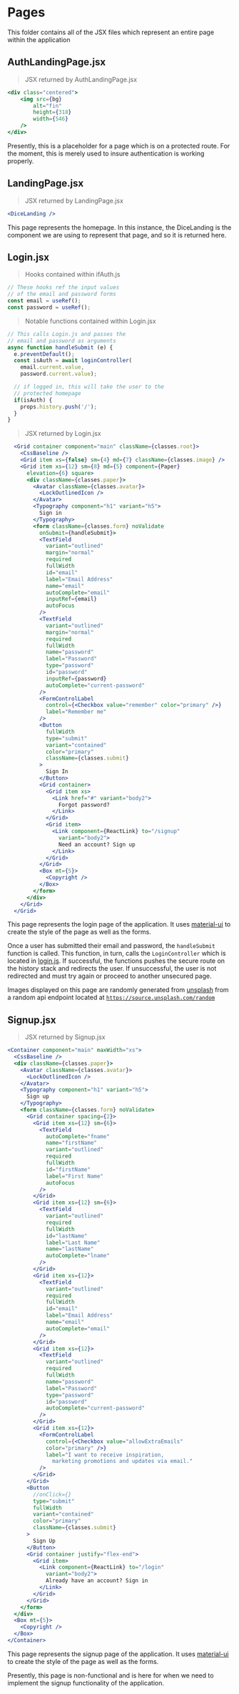 # Pages

This folder contains all of the JSX files which represent an entire page within the application

## AuthLandingPage.jsx

> JSX returned by AuthLandingPage.jsx

```jsx
<div class="centered">
    <img src={bg} 
        alt="fin"
        height={318}
        width={546} 
    />
</div>
```

Presently, this is a placeholder for a page which is on a protected route. For the moment, this is merely used to insure authentication is working properly.

## LandingPage.jsx

> JSX returned by LandingPage.jsx

```jsx
<DiceLanding />
```

This page represents the homepage. In this instance, the DiceLanding is the component we are using to represent that page, and so it is returned here.

## Login.jsx
> Hooks contained within ifAuth.js

```javascript
// These hooks ref the input values
// of the email and password forms
const email = useRef();
const password = useRef();
```

> Notable functions contained within Login.jsx

```javascript
// This calls Login.js and passes the
// email and password as arguments
async function handleSubmit (e) {
  e.preventDefault();
  const isAuth = await loginController(
    email.current.value, 
    password.current.value);

  // if logged in, this will take the user to the
  // protected homepage
  if(isAuth) {
    props.history.push('/');
  }
}
```

> JSX returned by Login.jsx

```jsx
  <Grid container component="main" className={classes.root}>
    <CssBaseline />
    <Grid item xs={false} sm={4} md={7} className={classes.image} />
    <Grid item xs={12} sm={8} md={5} component={Paper} 
      elevation={6} square>
      <div className={classes.paper}>
        <Avatar className={classes.avatar}>
          <LockOutlinedIcon />
        </Avatar>
        <Typography component="h1" variant="h5">
          Sign in
        </Typography>
        <form className={classes.form} noValidate 
          onSubmit={handleSubmit}>
          <TextField
            variant="outlined"
            margin="normal"
            required
            fullWidth
            id="email"
            label="Email Address"
            name="email"
            autoComplete="email"
            inputRef={email}
            autoFocus
          />
          <TextField
            variant="outlined"
            margin="normal"
            required
            fullWidth
            name="password"
            label="Password"
            type="password"
            id="password"
            inputRef={password}
            autoComplete="current-password"
          />
          <FormControlLabel
            control={<Checkbox value="remember" color="primary" />}
            label="Remember me"
          />
          <Button
            fullWidth
            type="submit"
            variant="contained"
            color="primary"
            className={classes.submit}
          >
            Sign In
          </Button>
          <Grid container>
            <Grid item xs>
              <Link href="#" variant="body2">
                Forgot password?
              </Link>
            </Grid>
            <Grid item>
              <Link component={ReactLink} to="/signup" 
                variant="body2">
                Need an account? Sign up
              </Link>
            </Grid>
          </Grid>
          <Box mt={5}>
            <Copyright />
          </Box>
        </form>
      </div>
    </Grid>
  </Grid>
```
This page represents the login page of the application. It uses <a href='https://material-ui.com/'>material-ui</a> to create the style of the page as well as the forms.

Once a user has submitted their email and password, the <code>handleSubmit</code> function is called. This function, in turn, calls the  <code>LoginController</code> which is located in [login.js](##Login.js). If successful, the functions pushes the secure route on the history stack and redirects the user. If unsuccessful, the user is not redirected and must try again or proceed to another unsecured page.

Images displayed on this page are randomly generated from <a href='http://unsplash.com'>unsplash</a> from a random api endpoint located at <code>https://source.unsplash.com/random</code>

## Signup.jsx

> JSX returned by Signup.jsx

```jsx
<Container component="main" maxWidth="xs">
  <CssBaseline />
  <div className={classes.paper}>
    <Avatar className={classes.avatar}>
      <LockOutlinedIcon />
    </Avatar>
    <Typography component="h1" variant="h5">
      Sign up
    </Typography>
    <form className={classes.form} noValidate>
      <Grid container spacing={2}>
        <Grid item xs={12} sm={6}>
          <TextField
            autoComplete="fname"
            name="firstName"
            variant="outlined"
            required
            fullWidth
            id="firstName"
            label="First Name"
            autoFocus
          />
        </Grid>
        <Grid item xs={12} sm={6}>
          <TextField
            variant="outlined"
            required
            fullWidth
            id="lastName"
            label="Last Name"
            name="lastName"
            autoComplete="lname"
          />
        </Grid>
        <Grid item xs={12}>
          <TextField
            variant="outlined"
            required
            fullWidth
            id="email"
            label="Email Address"
            name="email"
            autoComplete="email"
          />
        </Grid>
        <Grid item xs={12}>
          <TextField
            variant="outlined"
            required
            fullWidth
            name="password"
            label="Password"
            type="password"
            id="password"
            autoComplete="current-password"
          />
        </Grid>
        <Grid item xs={12}>
          <FormControlLabel
            control={<Checkbox value="allowExtraEmails" 
            color="primary" />}
            label="I want to receive inspiration, 
              marketing promotions and updates via email."
          />
        </Grid>
      </Grid>
      <Button
        //onClick={}
        type="submit"
        fullWidth
        variant="contained"
        color="primary"
        className={classes.submit}
      >
        Sign Up
      </Button>
      <Grid container justify="flex-end">
        <Grid item>
          <Link component={ReactLink} to="/login" 
            variant="body2">
            Already have an account? Sign in
          </Link>
        </Grid>
      </Grid>
    </form>
  </div>
  <Box mt={5}>
    <Copyright />
  </Box>
</Container>
```

This page represents the signup page of the application. It uses <a href='https://material-ui.com/'>material-ui</a> to create the style of the page as well as the forms.

Presently, this page is non-functional and is here for when we need to implement the signup functionality of the application.